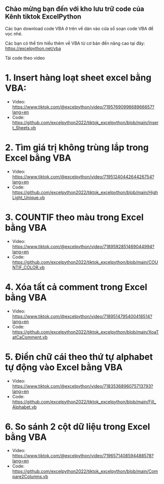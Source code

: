 ## Chào mừng bạn đến với kho lưu trữ code của Kênh tiktok ExcelPython

Các bạn download code VBA ở trên về dán vào cửa sổ soạn code VBA để vọc nhé.

Các bạn có thể tìm hiểu thêm về VBA từ cơ bản đến nâng cao tại đây: https://excelpython.net/vba

Tải code theo video

# 1. Insert hàng loạt sheet excel bằng VBA: 
+ Video: https://www.tiktok.com/@excelpython/video/7195769099668966657?lang=en
+ Code: https://github.com/excelpython2022/tiktok_excelpython/blob/main/Insert_Sheets.vb
# 2. Tìm giá trị không trùng lắp trong Excel bằng VBA
+ Video: https://www.tiktok.com/@excelpython/video/7195124044264426754?lang=en
+ Code: https://github.com/excelpython2022/tiktok_excelpython/blob/main/HighLight_Unique.vb
# 3. COUNTIF theo màu trong Excel bằng VBA
+ Video: https://www.tiktok.com/@excelpython/video/7189592851469044994?lang=en
+ Code: https://github.com/excelpython2022/tiktok_excelpython/blob/main/COUNTIF_COLOR.vb
# 4. Xóa tất cả comment trong Excel bằng VBA
+ Video: https://www.tiktok.com/@excelpython/video/7189514795400416514?lang=en
+ Code: https://github.com/excelpython2022/tiktok_excelpython/blob/main/XoaTatCaComment.vb
# 5. Điền chữ cái theo thứ tự alphabet tự động vào Excel bằng VBA
+ Video: https://www.tiktok.com/@excelpython/video/7183536896075713793?lang=en
+ Code: https://github.com/excelpython2022/tiktok_excelpython/blob/main/Fill_Alphabet.vb
# 6. So sánh 2 cột dữ liệu trong Excel bằng VBA
+ Video: https://www.tiktok.com/@excelpython/video/7196571408594488578?lang=en
+ Code: https://github.com/excelpython2022/tiktok_excelpython/blob/main/Compare2Columns.vb
